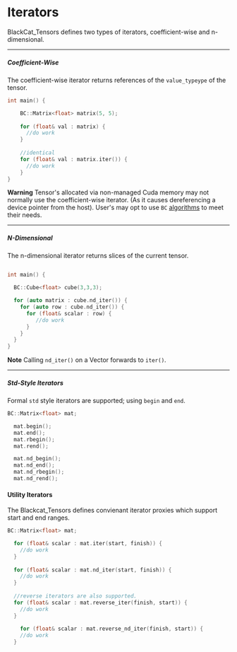 # Iterators 

BlackCat_Tensors defines two types of iterators, coefficient-wise and n-dimensional. 

----------------------------------------------------------------------------------------------

##### Coefficient-Wise 
The coefficient-wise iterator returns references of the `value_typeype` of the tensor.

```cpp
int main() {

    BC::Matrix<float> matrix(5, 5); 
    
    for (float& val : matrix) {
      //do work 
    }
    
    //identical
    for (float& val : matrix.iter()) {
      //do work 
    }
}
```
**Warning** Tensor's allocated via non-managed Cuda memory may not normally use the coefficient-wise iterator. (As it causes dereferencing a device pointer from the host). User's may opt to use `BC` [algorithms](https://github.com/josephjaspers/BlackCat_Tensors/blob/master/docs/algorithms.md) to meet their needs.   

----------------------------------------------------------------------------------------------
  
    
   
##### N-Dimensional     
The n-dimensional iterator returns slices of the current tensor.

```cpp

int main() { 

  BC::Cube<float> cube(3,3,3); 

  for (auto matrix : cube.nd_iter()) {       
    for (auto row : cube.nd_iter()) {        
      for (float& scalar : row) {
         //do work 
      }
    }
  }
}
```

**Note** Calling `nd_iter()` on a Vector forwards to `iter()`. 

----------------------------------------------------------------------------------------------
##### Std-Style Iterators

Formal `std` style iterators are supported; using `begin` and `end`. 

```cpp
BC::Matrix<float> mat; 

  mat.begin();        
  mat.end();
  mat.rbegin();
  mat.rend();

  mat.nd_begin();
  mat.nd_end();
  mat.nd_rbegin();
  mat.nd_rend();
```
#### Utility Iterators
The Blackcat_Tensors defines convienant iterator proxies which support start and end ranges.

```cpp
BC::Matrix<float> mat; 

  for (float& scalar : mat.iter(start, finish)) {
    //do work
  }
  
  for (float& scalar : mat.nd_iter(start, finish)) {
    //do work
  }
  
  //reverse iterators are also supported.
  for (float& scalar : mat.reverse_iter(finish, start)) {
    //do work
  }
  
    for (float& scalar : mat.reverse_nd_iter(finish, start)) {
    //do work
  }

```
